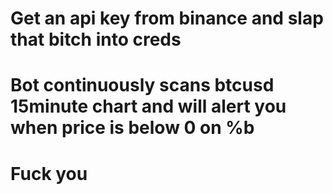 # Get an api key from binance and slap that bitch into creds
# Bot continuously scans btcusd 15minute chart and will alert you when price is below 0 on %b 
# Fuck you
